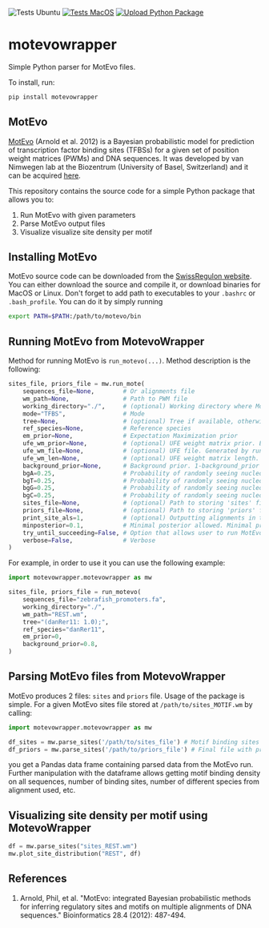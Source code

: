 ![Tests Ubuntu](https://github.com/brlauuu/motevowrapper/workflows/Tests/badge.svg) 
[![Tests MacOS](https://github.com/brlauuu/motevowrapper/actions/workflows/python-tests-mac.yml/badge.svg)](https://github.com/brlauuu/motevowrapper/actions/workflows/python-tests-mac.yml) 
[![Upload Python Package](https://github.com/brlauuu/motevowrapper/actions/workflows/python-publish-to-pypi.yml/badge.svg?event=release)](https://github.com/brlauuu/motevowrapper/actions/workflows/python-publish-to-pypi.yml)

# motevowrapper

Simple Python parser for MotEvo files.

To install, run:

```bash
pip install motevowrapper
```

## MotEvo

[MotEvo](https://pubmed.ncbi.nlm.nih.gov/22334039/) (Arnold et al. 2012) is a Bayesian probabilistic model for prediction of transcription factor binding sites (TFBSs) for a given set of position weight matrices (PWMs) and DNA sequences. It was developed by van Nimwegen lab at the Biozentrum (University of Basel, Switzerland) and it can be acquired [here](https://swissregulon.unibas.ch/sr/software).

This repository contains the source code for a simple Python package that allows you to:

1. Run MotEvo with given parameters
2. Parse MotEvo output files
3. Visualize visualize site density per motif

## Installing MotEvo

MotEvo source code can be downloaded from the [SwissRegulon website](https://swissregulon.unibas.ch/sr/software). You can either download the source and compile it, or download binaries for MacOS or Linux. Don't forget to add path to executables to your `.bashrc` or `.bash_profile`. You can do it by simply running

```bash
export PATH=$PATH:/path/to/motevo/bin
```

## Running MotEvo from MotevoWrapper

Method for running MotEvo is `run_motevo(...)`. Method description is the following:

```python
sites_file, priors_file = mw.run_mote(
    sequences_file=None,        # Or alignments file
    wm_path=None,               # Path to PWM file
    working_directory="./",     # (optional) Working directory where MotEvo will be ran
    mode="TFBS",                # Mode
    tree=None,                  # (optional) Tree if available, otherwise no other species are assumed
    ref_species=None,           # Reference species
    em_prior=None,              # Expectation Maximization prior
    ufe_wm_prior=None,          # (optional) UFE weight matrix prior. Essentially number of other possible PWMs. Tied to other 'ufe' parameters
    ufe_wm_file=None,           # (optional) UFE file. Generated by running "runUFE" on a given tree and nucleotide likelihood. Tied to other 'ufe' parameters
    ufe_wm_len=None,            # (optional) UFE weight matrix length. Length of other 'competing' motifs on given sequences. If set to 'auto', given motif length is used.
    background_prior=None,      # Background prior. 1-background_prior == probability that a given motif has a site on a given sequence
    bgA=0.25,                   # Probability of randomly seeing nucleotide 'A' in a given sequence
    bgT=0.25,                   # Probability of randomly seeing nucleotide 'T' in a given sequence
    bgG=0.25,                   # Probability of randomly seeing nucleotide 'G' in a given sequence
    bgC=0.25,                   # Probability of randomly seeing nucleotide 'C' in a given sequence
    sites_file=None,            # (optional) Path to storing 'sites' file. Default path is {working_directory}/sites_{motif}.wm
    priors_file=None,           # (optional) Path to storing 'priors' file. Default path is {working_directory}/priors_{motif}.wm
    print_site_als=1,           # (optional) Outputting alignments in the sites file.
    minposterior=0.1,           # Minimal posterior allowed. Minimal probability that a motif will bind on a a given sequence. Only 1 site!
    try_until_succeeding=False, # Option that allows user to run MotEvo until it works. Sometimes MotEvo breaks due to memory allocation which is where this option might be useful.
    verbose=False,              # Verbose
)
```

For example, in order to use it you can use the following example:

```python
import motevowrapper.motevowrapper as mw

sites_file, priors_file = run_motevo(
    sequences_file="zebrafish_promoters.fa",
    working_directory="./",
    wm_path="REST.wm",
    tree="(danRer11: 1.0);",
    ref_species="danRer11",
    em_prior=0,
    background_prior=0.8,
)

```

## Parsing MotEvo files from MotevoWrapper

MotEvo produces 2 files: `sites` and `priors` file. Usage of the package is simple. For a given MotEvo sites file stored at `/path/to/sites_MOTIF.wm` by calling:

```python
import motevowrapper.motevowrapper as mw

df_sites = mw.parse_sites('/path/to/sites_file') # Motif binding sites
df_priors = mw.parse_sites('/path/to/priors_file') # Final file with priors

```

you get a Pandas data frame containing parsed data from the MotEvo run. Further manipulation with the dataframe allows getting motif binding density on all sequences, number of binding sites, number of different species from alignment used, etc.

## Visualizing site density per motif using MotevoWrapper

```python
df = mw.parse_sites("sites_REST.wm")
mw.plot_site_distribution("REST", df)
```

## References

1. Arnold, Phil, et al. "MotEvo: integrated Bayesian probabilistic methods for inferring regulatory sites and motifs on multiple alignments of DNA sequences." Bioinformatics 28.4 (2012): 487-494.
